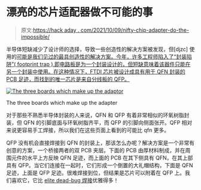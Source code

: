 # 漂亮的芯片适配器做不可能的事

> 原文:[https://hack aday . com/2021/10/09/nifty-chip-adapter-do-the-impossible/](https://hackaday.com/2021/10/09/nifty-chip-adapter-does-the-impossible/)

半导体短缺减少了设计师的选择，导致一些创造性的解决方案被发现，但[djzc] 使用的[可能是我们见过的最具创造性的解决方案。今年，许多工程师陷入了“封装陷阱”( footprint trap ),即电路板是为一个封装设计的，但短缺意味着该器件只能在另一个封装中使用。在这种情况下，FTDI 芯片被设计成具有用于 QFN 封装的 PCB 足迹，而找到的唯一芯片是来自分线板的 QFP。](https://twitter.com/dzjc2/status/1441247634656665607)

[![The three boards which make up the adaptor](../Images/a6dc4016c088b921a1d972085fcc3979.png)](https://hackaday.com/wp-content/uploads/2021/09/qfn-to-qfp-boards.jpg)

The three boards which make up the adapter

对于那些不熟悉半导体封装的人来说，QFN 和 QFP 有着非常相似的环氧树脂封装，但 QFN 的引脚底面与环氧树脂齐平，而 QFP 的引脚向侧面张开。QFP 相对来说更容易手工焊接，所以我们在这些页面上看到的可能比 qfn 更多。

QFP 没有机会直接焊接到 QFN 的封装上，那该怎么办呢？解决方案是一个非常有创意的方案，一个桥接两者的双 PCB 夹层。下面的 PCB 由厚材料制成，并在周围元件的水平上方反映 QFN 足迹，而上面的 PCB 在其下侧具有 QFN，在其上部具有 QFP。当它们连接在一起时，它们形成一个倒置的大礼帽结构，下面是 QFN 足迹，上面是 QFP 足迹。很难焊接到位，但结果是芯片可以附着在 QFP 上。我们喜欢它，它比 [elite dead-bug 焊接](https://hackaday.com/2020/09/05/incredible-soldering-in-the-name-of-hardware-support/)优雅得多！
